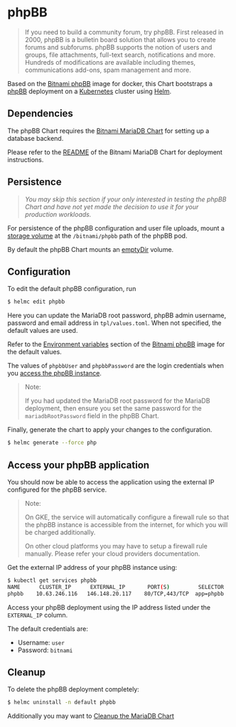 # phpBB

> If you need to build a community forum, try phpBB. First released in 2000, phpBB is a bulletin board solution that allows you to create forums and subforums. phpBB supports the notion of users and groups, file attachments, full-text search, notifications and more. Hundreds of modifications are available including themes, communications add-ons, spam management and more.

Based on the [Bitnami phpBB](https://github.com/bitnami/bitnami-docker-phpbb) image for docker, this Chart bootstraps a [phpBB](https://www.phpbb.com/) deployment on a [Kubernetes](https://kubernetes.io) cluster using [Helm](https://helm.sh).

## Dependencies

The phpBB Chart requires the [Bitnami MariaDB Chart](https://github.com/bitnami/charts/tree/master/mariadb) for setting up a database backend.

Please refer to the [README](https://github.com/bitnami/charts/tree/master/mariadb) of the Bitnami MariaDB Chart for deployment instructions.

## Persistence

> *You may skip this section if your only interested in testing the phpBB Chart and have not yet made the decision to use it for your production workloads.*

For persistence of the phpBB configuration and user file uploads, mount a [storage volume](http://kubernetes.io/v1.0/docs/user-guide/volumes.html) at the `/bitnami/phpbb` path of the phpBB pod.

By default the phpBB Chart mounts an [emptyDir](http://kubernetes.io/docs/user-guide/volumes/#emptydir) volume.

## Configuration

To edit the default phpBB configuration, run

```bash
$ helmc edit phpbb
```

Here you can update the MariaDB root password, phpBB admin username, password and email address in `tpl/values.toml`. When not specified, the default values are used.

Refer to the [Environment variables](https://github.com/bitnami/bitnami-docker-phpbb/#environment-variables) section of the [Bitnami phpBB](https://github.com/bitnami/bitnami-docker-phpbb) image for the default values.

The values of `phpbbUser` and `phpbbPassword` are the login credentials when you [access the phpBB instance](#access-your-phpbb-application).

> Note:
>
> If you had updated the MariaDB root password for the MariaDB deployment, then ensure you set the same password for the `mariadbRootPassword` field in the phpBB Chart.

Finally, generate the chart to apply your changes to the configuration.

```bash
$ helmc generate --force php
```

## Access your phpBB application

You should now be able to access the application using the external IP configured for the phpBB service.

> Note:
>
> On GKE, the service will automatically configure a firewall rule so that the phpBB instance is accessible from the internet, for which you will be charged additionally.
>
> On other cloud platforms you may have to setup a firewall rule manually. Please refer your cloud providers documentation.

Get the external IP address of your phpBB instance using:

```bash
$ kubectl get services phpbb
NAME      CLUSTER_IP      EXTERNAL_IP       PORT(S)         SELECTOR      AGE
phpbb    10.63.246.116   146.148.20.117    80/TCP,443/TCP  app=phpbb    15m
```

Access your phpBB deployment using the IP address listed under the `EXTERNAL_IP` column.

The default credentials are:

 - Username: `user`
 - Password: `bitnami`

## Cleanup

To delete the phpBB deployment completely:

```bash
$ helmc uninstall -n default phpbb
```

Additionally you may want to [Cleanup the MariaDB Chart](https://github.com/bitnami/charts/tree/master/mariadb#cleanup)
